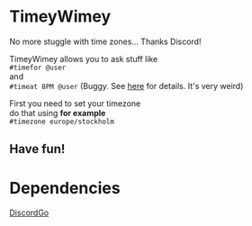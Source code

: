 # TimeyWimey
No more stuggle with time zones... Thanks Discord!

TimeyWimey allows you to ask stuff like<br />
`#timefor @user`<br />
and<br />
`#timeat 8PM @user` (Buggy. See [here](https://play.golang.org/p/_mnELD1nCv) for details. It's very weird)

First you need to set your timezone<br />
do that using **for example**<br />
`#timezone europe/stockholm`

## Have fun!


# Dependencies
[DiscordGo](https://github.com/bwmarrin/discordgo/)
